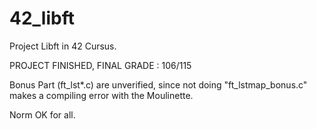 # 42_libft
Project Libft in 42 Cursus.

PROJECT FINISHED, FINAL GRADE : 106/115

Bonus Part (ft_lst*.c) are unverified, since not doing "ft_lstmap_bonus.c" makes
a compiling error with the Moulinette.

Norm OK for all.
